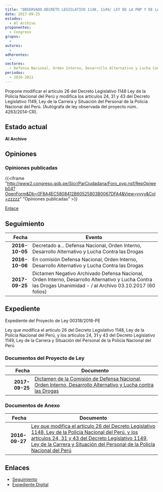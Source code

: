 ```yaml
---
title: "OBSERVADO.DECRETO LEGISLATIVO 1148, 1149/ LEY DE LA PNP Y DE LA LEY DE LA CARRERA DE LA PNP"
date: 2017-09-25
estados: 
  - Al Archivo
proponentes: 
  - Congreso
grupos: 
  - 
autores: 
  - 
adherentes: 
  - 
sectores: 
  - Defensa Nacional, Orden Interno, Desarrollo Alternativo y Lucha Contra las Drogas
periodos: 
  - 2016-2021
---
```


Propone modificar el artículo 26 del Decreto Legislativo 1148 Ley de la Policía Nacional del Perú y modifica los artículos 24, 31 y 43 del Decreto Legislativo 1149, Ley de la Carrera y Situación del Personal de la Policía Nacional del Perú. (Autógrafa de ley observada del proyecto núm.. 4263/2014-CR).


## Estado actual

**Al Archivo**

## Opiniones

### Opiniones publicadas

{{<iframe "http://www2.congreso.gob.pe/Sicr/ParCiudadana/Foro_pvp.nsf/RepOpiweb04?OpenForm&Db=0F8A4EC5808412B60525803B0067DFA4&View=yyyy&Col=zzzzz" "Opiniones publicadas" >}}

[Enlace](http://www2.congreso.gob.pe/Sicr/ParCiudadana/Foro_pvp.nsf/RepOpiweb04?OpenForm&Db=0F8A4EC5808412B60525803B0067DFA4&View=yyyy&Col=zzzzz)

## Seguimiento

| Fecha | Evento |
|------:|--------|
| **2016-10-05** | Decretado a... Defensa Nacional, Orden Interno, Desarrollo Alternativo y Lucha Contra las Drogas|
| **2016-10-06** | En comisión Defensa Nacional, Orden Interno, Desarrollo Alternativo y Lucha Contra las Drogas|
| **2017-09-25** | Dictamen Negativo Archivado Defensa Nacional, Orden Interno, Desarrollo Alternativo y Lucha Contra las Drogas Unanimidad - / al Archivo 03.10.2017 (60 folios)|


## Expediente

Expediente del Proyecto de Ley 00318/2016-PE

Ley que modifica el artículo 26 del Decreto Legislativo 1148, Ley de la Policía Nacional del Perú, y los artículos 24, 31 y 43 del Decreto Legislativo 1149, Ley de la Carrera y Situación del Personal de la Policía Nacional del Perú


### Documentos del Proyecto de Ley

| Fecha | Documento |
|------:|--------|
| **2017-09-25** | [Dictamen de la Comisión de Defensa Nacional, Orden Interno, Desarrollo Alternativo y Lucha contra las Drogas](http://www.leyes.congreso.gob.pe/Documentos/2016_2021/Dictamenes/Proyectos_de_Ley/00318DC07MAY20170925.PDF) |

### Documentos de Anexo

| Fecha | Documento |
|------:|--------|
| **2016-09-27** | [Ley que modifica el artículo 26 del Decreto Legislativo 1148, Ley de la Policía Nacional del Perú, y los artículos 24, 31 y 43 del Decreto Legislativo 1149, Ley de la Carrera y Situación del Personal de la Policía Nacional del Perú](http://www.leyes.congreso.gob.pe/Documentos/2016_2021/Proyectos_de_Ley_y_de_Resoluciones_Legislativas/PL0031820160927..pdf) |

## Enlaces 

- [Seguimiento](http://www2.congreso.gob.pe/Sicr/TraDocEstProc/CLProLey2016.nsf/f7fff46988ca05b1052578e100829cc7/06acaa29a90c34cc0525803c0001f571?OpenDocument)
- [Expediente Digital](http://www2.congreso.gob.pehttp://www2.congreso.gob.pe/Sicr/TraDocEstProc/CLProLey2016.nsf/f7fff46988ca05b1052578e100829cc7/06acaa29a90c34cc0525803c0001f571?OpenDocument&Click=05257FB7005EB655.eb71d0cf91d8294e05256cdf006b5706/$Body/0.1C6C)
